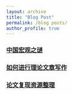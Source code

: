 ```yaml
---
layout: archive
title: "Blog Post"
permalink: /blog posts/
author_profile: true
---
```


### [中国宏观之谜](https://www.jianguoyun.com/p/DYbdIIAQjtiKCRje5vQEIAA)
### [如何进行理论文章写作](https://www.jianguoyun.com/p/DV6ZYCQQjtiKCRjp6vQEIAA)
### [论文复现资源整理](https://www.jianguoyun.com/p/DRnteL8QjtiKCRju6vQEIAA)